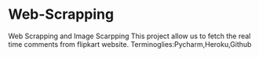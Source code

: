 # Web-Scrapping
Web Scrapping and Image Scarpping
This project allow us to fetch the real time comments from flipkart website.
Terminoglies:Pycharm,Heroku,Github
